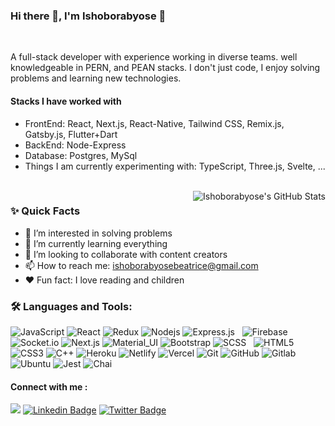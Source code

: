 ### Hi there 👋, I'm Ishoborabyose 👨‍

<br/>

<p>
A full-stack developer with experience working in diverse teams. well knowledgeable 
in PERN, and PEAN stacks. I don't just code, I enjoy solving problems and learning 
new technologies.</p>

#### Stacks I have worked with

- FrontEnd: React, Next.js, React-Native, Tailwind CSS, Remix.js, Gatsby.js, Flutter+Dart
- BackEnd: Node-Express
- Database: Postgres, MySql  
- Things I am currently experimenting with: TypeScript, Three.js, Svelte, ...
<br/>


  <img align="right" alt="Ishoborabyose's GitHub Stats" src="https://github-readme-stats.vercel.app/api?username=ishoborabyose&show_icons=true$hide_border=true" />
<!--   <img align="right" alt="Ishoborabyose's GitHub Stats" src="https://github-readme-stats.vercel.app/api?username=ishoborabyose&show_icons=true$hide_border=true" />  -->

  
### ✨ Quick Facts

- 👀 I’m interested in solving problems
- 🌱 I’m currently learning everything
- 💞️ I’m looking to collaborate with content creators
- 📫 How to reach me: ishoborabyosebeatrice@gmail.com
- ❤ Fun fact: I love reading and children

<!-- - 📝 [Resume]) -->

### 🛠️ Languages and Tools:

![JavaScript](https://img.shields.io/badge/-JavaScript-black?style=flat-square&logo=javascript)
![React](https://img.shields.io/badge/-React-black?style=flat-square&logo=react)
![Redux](https://img.shields.io/badge/-Redux-black?style=flat-square&logo=Redux)
![Nodejs](https://img.shields.io/badge/-Nodejs-black?style=flat-square&logo=Node.js)
![Express.js](https://img.shields.io/badge/Express.js-000000?style=flat-square&logo=express&logoColor=white)
<img src="https://img.shields.io/badge/PostgreSQL-000000?style=flat-square&logo=postgresql&logoColor=white" alt="" />
<img src="https://img.shields.io/badge/MySQL-000000?style=flat-square&logo=mysql&logoColor=white" alt="" />
![Firebase](https://img.shields.io/badge/-Firebase-black?style=flat-square&logo=Firebase)
 <img src="https://img.shields.io/badge/Babel-000000?style=flat-square&logo=babel&logoColor=white" alt="" />
![Socket.io](https://img.shields.io/badge/-Socket-black?style=flat-square&logo=socket.io)
![Next.js](https://img.shields.io/badge/-Next-black?style=flat-square&logo=Next.js)
![Material_UI](https://img.shields.io/badge/-Material_UI-black?style=flat-square&logo=material-ui)
![Bootstrap](https://img.shields.io/badge/-Bootstrap-black?style=flat-square&logo=bootstrap)
![SCSS](https://img.shields.io/badge/-SCSS-black?style=flat-square&logo=SASS)
 <img src="https://img.shields.io/badge/Swagger-000000?style=flat-square&logo=Swagger&logoColor=white" alt="" />
 <img src="https://img.shields.io/badge/Tailwind_CSS-000?style=flat-square&logo=tailwind-css&logoColor=white" alt="" />
![HTML5](https://img.shields.io/badge/-HTML5-black?style=flat-square&logo=html5&logoColor=white)
![CSS3](https://img.shields.io/badge/-CSS3-black?style=flat-square&logo=css3)
![C++](https://img.shields.io/badge/-C++-black?style=flat-square&logo=c)
![Heroku](https://img.shields.io/badge/-Heroku-black?style=flat-square&logo=heroku)
![Netlify](https://img.shields.io/badge/-Netlify-black?style=flat-square&logo=netlify)
![Vercel](https://img.shields.io/badge/-Vercel-black?style=flat-square&logo=vercel)
![Git](https://img.shields.io/badge/-Git-black?style=flat-square&logo=git)
![GitHub](https://img.shields.io/badge/-GitHub-black?style=flat-square&logo=github)
![Gitlab](https://img.shields.io/badge/-Gitlab-black?style=flat-square&logo=gitlab)
![Ubuntu](https://img.shields.io/badge/-Ubuntu-black?style=flat-square&logo=ubuntu)
![Jest](https://img.shields.io/badge/-Jest-black?style=flat-square&logo=Jest)
![Chai](https://img.shields.io/badge/-Chai-black?style=flat-square&logo=Chai)
 <img src="	https://img.shields.io/badge/Mocha-000000?style=flat-square&logo=Mocha&logoColor=white" alt="" />
 <img src="https://img.shields.io/badge/flutter-000?style=flat-square&logo=flutter&logoColor=white" alt="" />
 <img src="https://img.shields.io/badge/dart-000?style=flat-square&logo=dart&logoColor=white" alt="" />

#### Connect with me : 
 <a href="https://www.codewars.com/users/IshoborabyoseBeatrice"> <img src="https://www.codewars.com/users/IshoborabyoseBeatrice/badges/micro" /></a>
[![Linkedin Badge](https://img.shields.io/badge/-Ishoborabyose-blue?style=flat-square&logo=Linkedin&logoColor=white&link=https://www.linkedin.com/in/ishoborabyose-beatrice/)](https://www.linkedin.com/in/ishoborabyose-beatrice/) [![Twitter Badge](https://img.shields.io/badge/-Ishoborabyose-blue?style=flat-square&logo=Twitter&logoColor=white&link=https://twitter.com/ishoborabyose)](https://twitter.com/ishoborabyose)



